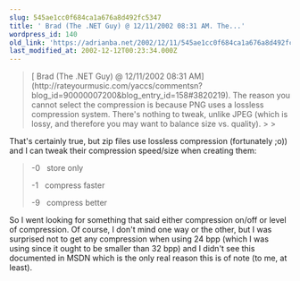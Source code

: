 ```yaml
---
slug: 545ae1cc0f684ca1a676a8d492fc5347
title: ' Brad (The .NET Guy) @ 12/11/2002 08:31 AM. The...'
wordpress_id: 140
old_link: 'https://adrianba.net/2002/12/11/545ae1cc0f684ca1a676a8d492fc5347/'
last_modified_at: 2002-12-12T00:23:34.000Z
---
```


<blockquote>[
Brad (The .NET Guy) @ 12/11/2002 08:31 AM](http://rateyourmusic.com/yaccs/commentsn?blog_id=90000007200&blog_entry_id=158#3820219). The reason you
cannot select the compression is because PNG uses a lossless
compression system. There's nothing to tweak, unlike JPEG (which is
lossy, and therefore you may want to balance size vs.
quality).
> 
> </blockquote>

That's certainly true, but zip files use lossless compression
(fortunately ;o)) and I can tweak their compression speed/size when
creating them:

<blockquote>-0   store only  

-1   compress faster  

-9   compress better
> 
> </blockquote>

So I went looking for something that said either compression
on/off or level of compression. Of course, I don't mind one way or
the other, but I was surprised not to get any compression when
using 24 bpp (which I was using since it ought to be smaller than
32 bpp) and I didn't see this documented in MSDN which is the only
real reason this is of note (to me, at least).
